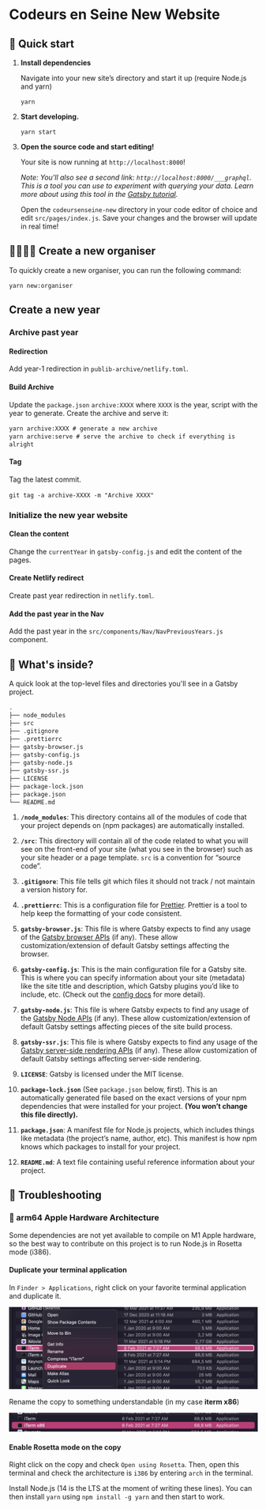 # Codeurs en Seine New Website
## 🚀 Quick start

1.  **Install dependencies**

    Navigate into your new site’s directory and start it up (require Node.js and yarn)

    ```shell
    yarn
    ```

1.  **Start developing.**

    ```shell
    yarn start
    ```

1.  **Open the source code and start editing!**

    Your site is now running at `http://localhost:8000`!

    _Note: You'll also see a second link: _`http://localhost:8000/___graphql`_. This is a tool you can use to experiment with querying your data. Learn more about using this tool in the [Gatsby tutorial](https://www.gatsbyjs.org/tutorial/part-five/#introducing-graphiql)._

    Open the `codeursenseine-new` directory in your code editor of choice and edit `src/pages/index.js`. Save your changes and the browser will update in real time!

## 👩‍💻👨‍💻 Create a new organiser

To quickly create a new organiser, you can run the following command:

```shell
yarn new:organiser
```

## Create a new year

### Archive past year

#### Redirection

Add year-1 redirection in `publib-archive/netlify.toml`.

#### Build Archive

Update the `package.json` `archive:XXXX` where `XXXX` is the year, script with
the year to generate. Create the archive and serve it:

```shell
yarn archive:XXXX # generate a new archive
yarn archive:serve # serve the archive to check if everything is alright
```

#### Tag

Tag the latest commit.

`git tag -a archive-XXXX -m "Archive XXXX"`

### Initialize the new year website

#### Clean the content

Change the `currentYear` in `gatsby-config.js` and edit the content of the pages.

#### Create Netlify redirect

Create past year redirection in `netlify.toml`.

#### Add the past year in the Nav

Add the past year in the `src/components/Nav/NavPreviousYears.js` component.

## 🧐 What's inside?

A quick look at the top-level files and directories you'll see in a Gatsby project.

    .
    ├── node_modules
    ├── src
    ├── .gitignore
    ├── .prettierrc
    ├── gatsby-browser.js
    ├── gatsby-config.js
    ├── gatsby-node.js
    ├── gatsby-ssr.js
    ├── LICENSE
    ├── package-lock.json
    ├── package.json
    └── README.md

1.  **`/node_modules`**: This directory contains all of the modules of code that your project depends on (npm packages) are automatically installed.

2.  **`/src`**: This directory will contain all of the code related to what you will see on the front-end of your site (what you see in the browser) such as your site header or a page template. `src` is a convention for “source code”.

3.  **`.gitignore`**: This file tells git which files it should not track / not maintain a version history for.

4.  **`.prettierrc`**: This is a configuration file for [Prettier](https://prettier.io/). Prettier is a tool to help keep the formatting of your code consistent.

5.  **`gatsby-browser.js`**: This file is where Gatsby expects to find any usage of the [Gatsby browser APIs](https://www.gatsbyjs.org/docs/browser-apis/) (if any). These allow customization/extension of default Gatsby settings affecting the browser.

6.  **`gatsby-config.js`**: This is the main configuration file for a Gatsby site. This is where you can specify information about your site (metadata) like the site title and description, which Gatsby plugins you’d like to include, etc. (Check out the [config docs](https://www.gatsbyjs.org/docs/gatsby-config/) for more detail).

7.  **`gatsby-node.js`**: This file is where Gatsby expects to find any usage of the [Gatsby Node APIs](https://www.gatsbyjs.org/docs/node-apis/) (if any). These allow customization/extension of default Gatsby settings affecting pieces of the site build process.

8.  **`gatsby-ssr.js`**: This file is where Gatsby expects to find any usage of the [Gatsby server-side rendering APIs](https://www.gatsbyjs.org/docs/ssr-apis/) (if any). These allow customization of default Gatsby settings affecting server-side rendering.

9.  **`LICENSE`**: Gatsby is licensed under the MIT license.

10. **`package-lock.json`** (See `package.json` below, first). This is an automatically generated file based on the exact versions of your npm dependencies that were installed for your project. **(You won’t change this file directly).**

11. **`package.json`**: A manifest file for Node.js projects, which includes things like metadata (the project’s name, author, etc). This manifest is how npm knows which packages to install for your project.

12. **`README.md`**: A text file containing useful reference information about your project.

## 🐛 Troubleshooting

### 🍎 arm64 Apple Hardware Architecture

Some dependencies are not yet available to compile on M1 Apple hardware, so the
best way to contribute on this project is to run Node.js in Rosetta mode (i386).

#### Duplicate your terminal application

In `Finder > Applications`, right click on your favorite terminal application
and duplicate it.

![iterm duplication](./docs/screenshots/duplicate_iterm.png)

Rename the copy to something understandable (in my case **iterm x86**)

![iterm copy rename](./docs/screenshots/rename_copy.png)

#### Enable Rosetta mode on the copy

Right click on the copy and check `Open using Rosetta`. Then, open this terminal
and check the architecture is `i386` by entering `arch` in the terminal.

Install Node.js (14 is the LTS at the moment of writing these lines).
You can then install `yarn` using `npm install -g yarn` and then start to work.
